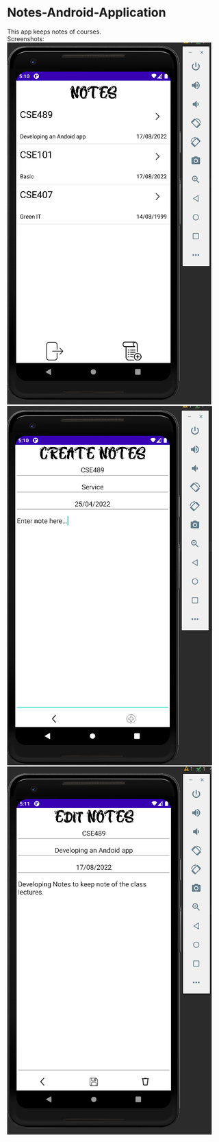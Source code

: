 # Notes-Android-Application
This app keeps notes of courses.<br>
Screenshots: <br>
![Alt text](note1.png?raw=true "Optional Title")
![Alt text](note2.png?raw=true "Optional Title")
![Alt text](note3.png?raw=true "Optional Title")
